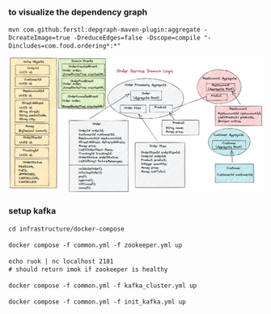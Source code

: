 ### to visualize the dependency graph
```shell
mvn com.github.ferstl:depgraph-maven-plugin:aggregate -DcreateImage=true -DreduceEdges=false -Dscope=compile "-Dincludes=com.food.ordering*:*"
```

![img.png](img.png)

### setup kafka
```shell
cd infrastructure/docker-compose

docker compose -f common.yml -f zookeeper.yml up

echo ruok | nc localhost 2181
# should return imok if zookeeper is healthy

docker compose -f common.yml -f kafka_cluster.yml up

docker compose -f common.yml -f init_kafka.yml up

```
